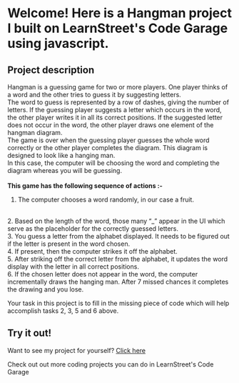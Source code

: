 
Welcome! Here is a Hangman project I built on LearnStreet's Code Garage using javascript.
===============================================================================================================

Project description
-------------------------

Hangman is a guessing game for two or more players. One player thinks of a word and the other tries to guess it by suggesting letters. 
<br>
The word to guess is represented by a row of dashes, giving the number of letters. If the guessing player suggests a letter which occurs in the word, the other player writes it in all its correct positions. If the suggested letter does not occur in the word, the other player draws one element of the hangman diagram. 
<br>
The game is over when the guessing player guesses the whole word correctly or the other player completes the diagram. This diagram is designed to look like a hanging man.
<br>
In this case, the computer will be choosing the word and completing the diagram whereas you will be guessing. 
<br><br>
<b>This game has the following sequence of actions :-</b>
<br>                               
1. The computer chooses a word randomly, in our case a fruit.                
<br>
2. Based on the length of the word, those many “_” appear in the UI which serve as the placeholder for the correctly guessed letters.
<br>                        
3. You guess a letter from the alphabet displayed. It needs to be figured out if the letter is present in the word chosen.
<br>                                  
4. If present,  then the computer strikes it off the alphabet.                       
<br>
5. After striking off the correct letter from the alphabet, it updates the word display with the letter in all correct positions. 
  <br>                                        
6. If the chosen letter does not appear in the word, the computer incrementally draws the hanging man. After 7 missed chances it               completes the drawing and you lose.  
                                                   
Your task in this project is to fill in the missing piece of code which will help accomplish tasks 2, 3, 5 and 6 above.                                             

Try it out!
--------------

Want to see my project for yourself? [Click here](http://www.learnstreet.com//profile/52b0ae3076b99c0379003557?page_name=project)

Check out out more coding projects you can do in LearnStreet's Code Garage
		